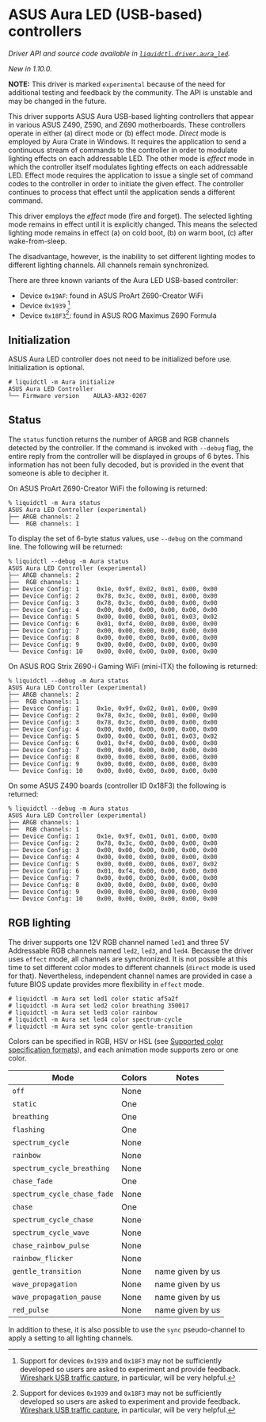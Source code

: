 # ASUS Aura LED (USB-based) controllers
_Driver API and source code available in [`liquidctl.driver.aura_led`](../liquidctl/driver/aura_led.py)._

_New in 1.10.0._  

__NOTE:__
This driver is marked `experimental` because of the need for additional testing and feedback by the community. The API is unstable and may be changed in the future.


This driver supports ASUS Aura USB-based lighting controllers that appear in various ASUS Z490, Z590, and Z690 motherboards. These controllers operate in either (a) direct mode or (b) effect mode. _Direct_ mode is employed by Aura Crate in Windows. It requires the application to send a continuous stream of commands to the controller in order to modulate lighting effects on each addressable LED. The other mode is _effect_ mode in which the controller itself modulates lighting effects on each addressable LED. Effect mode requires the application to issue a single set of command codes to the controller in order to initiate the given effect. The controller continues to process that effect until the application sends a different command.

This driver employs the _effect_ mode (fire and forget). The selected lighting mode remains in effect until it is explicitly changed. This means the selected lighting mode remains in effect (a) on cold boot, (b) on warm boot, (c) after wake-from-sleep.

The disadvantage, however, is the inability to set different lighting modes to different lighting channels. All channels remain synchronized.

There are three known variants of the Aura LED USB-based controller:

- Device `0x19AF`: found in ASUS ProArt Z690-Creator WiFi
- Device `0x1939` [^1]
- Device `0x18F3`[^1]: found in ASUS ROG Maximus Z690 Formula

[^1]: Support for devices `0x1939` and `0x18F3` may not be sufficiently developed so users are asked to experiment and provide feedback. [Wireshark USB traffic capture](./developer/capturing-usb-traffic.md), in particular, will be very helpful.


## Initialization

ASUS Aura LED controller does not need to be initialized before use. Initialization is optional.

```
# liquidctl -m Aura initialize
ASUS Aura LED Controller
└── Firmware version    AULA3-AR32-0207
```

## Status

The `status` function returns the number of ARGB and RGB channels detected by the controller. If the command is invoked with `--debug` flag, the entire reply from the controller will be displayed in groups of 6 bytes. This information has not been fully decoded, but is provided in the event that someone is able to decipher it.

On ASUS ProArt Z690-Creator WiFi the following is returned:
```
% liquidctl -m Aura status
ASUS Aura LED Controller (experimental)
├── ARGB channels: 2      
└──  RGB channels: 1  
```

To display the set of 6-byte status values, use `--debug` on the command line. The following will be returned:

```
% liquidctl --debug -m Aura status
ASUS Aura LED Controller (experimental)
├── ARGB channels: 2                                         
├──  RGB channels: 1                                         
├── Device Config: 1     0x1e, 0x9f, 0x02, 0x01, 0x00, 0x00  
├── Device Config: 2     0x78, 0x3c, 0x00, 0x01, 0x00, 0x00  
├── Device Config: 3     0x78, 0x3c, 0x00, 0x00, 0x00, 0x00  
├── Device Config: 4     0x00, 0x00, 0x00, 0x00, 0x00, 0x00  
├── Device Config: 5     0x00, 0x00, 0x00, 0x01, 0x03, 0x02  
├── Device Config: 6     0x01, 0xf4, 0x00, 0x00, 0x00, 0x00  
├── Device Config: 7     0x00, 0x00, 0x00, 0x00, 0x00, 0x00  
├── Device Config: 8     0x00, 0x00, 0x00, 0x00, 0x00, 0x00  
├── Device Config: 9     0x00, 0x00, 0x00, 0x00, 0x00, 0x00  
└── Device Config: 10    0x00, 0x00, 0x00, 0x00, 0x00, 0x00  
```

On ASUS ROG Strix Z690-i Gaming WiFi (mini-ITX) the following is returned:
```
% liquidctl --debug -m Aura status
ASUS Aura LED Controller (experimental)
├── ARGB channels: 2                                         
├──  RGB channels: 1  
├── Device Config: 1     0x1e, 0x9f, 0x02, 0x01, 0x00, 0x00  
├── Device Config: 2     0x78, 0x3c, 0x00, 0x01, 0x00, 0x00  
├── Device Config: 3     0x78, 0x3c, 0x00, 0x00, 0x00, 0x00  
├── Device Config: 4     0x00, 0x00, 0x00, 0x00, 0x00, 0x00  
├── Device Config: 5     0x00, 0x00, 0x00, 0x01, 0x03, 0x02  
├── Device Config: 6     0x01, 0xf4, 0x00, 0x00, 0x00, 0x00  
├── Device Config: 7     0x00, 0x00, 0x00, 0x00, 0x00, 0x00  
├── Device Config: 8     0x00, 0x00, 0x00, 0x00, 0x00, 0x00  
├── Device Config: 9     0x00, 0x00, 0x00, 0x00, 0x00, 0x00  
└── Device Config: 10    0x00, 0x00, 0x00, 0x00, 0x00, 0x00  
```

On some ASUS Z490 boards (controller ID 0x18F3) the following is returned:
```
% liquidctl --debug -m Aura status
ASUS Aura LED Controller (experimental)
├── ARGB channels: 1                                         
├──  RGB channels: 1  
├── Device Config: 1     0x1e, 0x9f, 0x01, 0x01, 0x00, 0x00 
├── Device Config: 2     0x78, 0x3c, 0x00, 0x00, 0x00, 0x00 
├── Device Config: 3     0x00, 0x00, 0x00, 0x00, 0x00, 0x00 
├── Device Config: 4     0x00, 0x00, 0x00, 0x00, 0x00, 0x00 
├── Device Config: 5     0x00, 0x00, 0x00, 0x06, 0x07, 0x02 
├── Device Config: 6     0x01, 0xf4, 0x00, 0x00, 0x00, 0x00 
├── Device Config: 7     0x00, 0x00, 0x00, 0x00, 0x00, 0x00 
├── Device Config: 8     0x00, 0x00, 0x00, 0x00, 0x00, 0x00 
├── Device Config: 9     0x00, 0x00, 0x00, 0x00, 0x00, 0x00 
└── Device Config: 10    0x00, 0x00, 0x00, 0x00, 0x00, 0x00 
```

## RGB lighting

The driver supports one 12V RGB channel named `led1` and three 5V Addressable RGB channels named `led2`, `led3`, and `led4`. Because the driver uses `effect` mode, all channels are synchronized. It is not possible at this time to set different color modes to different channels (`direct` mode is used for that). Nevertheless, independent channel names are provided in case a future BIOS update provides more flexibility in `effect` mode.

```
# liquidctl -m Aura set led1 color static af5a2f
# liquidctl -m Aura set led2 color breathing 350017
# liquidctl -m Aura set led3 color rainbow
# liquidctl -m Aura set led4 color spectrum-cycle
# liquidctl -m Aura set sync color gentle-transition
```

Colors can be specified in RGB, HSV or HSL (see [Supported color specification formats](../README.md#supported-color-specification-formats)), and each animation mode supports zero or one color. 


| Mode | Colors | Notes |
| --- | --- | --- |
| `off` | None |
| `static` | One |
| `breathing` | One |
| `flashing` | One |
| `spectrum_cycle` | None |
| `rainbow` | None | 
| `spectrum_cycle_breathing` | None |
| `chase_fade` | One |
| `spectrum_cycle_chase_fade` | None |
| `chase` | One |
| `spectrum_cycle_chase` | None |
| `spectrum_cycle_wave` | None |
| `chase_rainbow_pulse` | None |
| `rainbow_flicker` | None |
| `gentle_transition` | None | name given by us |
| `wave_propagation` | None | name given by us |
| `wave_propagation_pause` | None | name given by us |
| `red_pulse` | None | name given by us |

In addition to these, it is also possible to use the `sync` pseudo-channel to apply a setting to all lighting channels.

